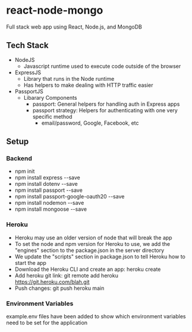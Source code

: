 # react-node-mongo

Full stack web app using React, Node.js, and MongoDB

## Tech Stack

- NodeJS
  - Javascript runtime used to execute code outside of the browser
- ExpressJS
  - Library that runs in the Node runtime
  - Has helpers to make dealing with HTTP traffic easier
- PassportJS
  - Libarary Components
    - passport: General helpers for handling auth in Express apps
    - passport strategy: Helpers for authenticating with one very specific method
      - email/password, Google, Facebook, etc

## Setup

### Backend

- npm init
- npm install express --save
- npm install dotenv --save
- npm install passport --save
- npm install passport-google-oauth20 --save
- npm install nodemon --save
- npm install mongoose --save

### Heroku

- Heroku may use an older version of node that will break the app
- To set the node and npm version for Heroku to use, we add the "engines" section to the package.json in the server directory
- We update the "scripts" section in package.json to tell Heroku how to start the app
- Download the Heroku CLI and create an app: heroku create
- Add heroku git link: git remote add heroku https://git.heroku.com/blah.git
- Push changes: git push heroku main

### Environment Variables

example.env files have been added to show which environment variables need to be set for the application
